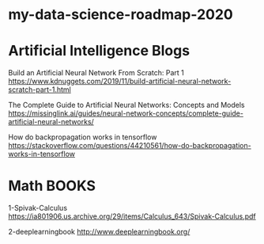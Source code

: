 # my-data-science-roadmap-2020







# Artificial Intelligence Blogs

Build an Artificial Neural Network From Scratch: Part 1
https://www.kdnuggets.com/2019/11/build-artificial-neural-network-scratch-part-1.html


The Complete Guide to Artificial Neural Networks: Concepts and Models
https://missinglink.ai/guides/neural-network-concepts/complete-guide-artificial-neural-networks/


How do backpropagation works in tensorflow
https://stackoverflow.com/questions/44210561/how-do-backpropagation-works-in-tensorflow





# Math BOOKS

 1-Spivak-Calculus
 https://ia801906.us.archive.org/29/items/Calculus_643/Spivak-Calculus.pdf
 
 2-deeplearningbook
 http://www.deeplearningbook.org/
